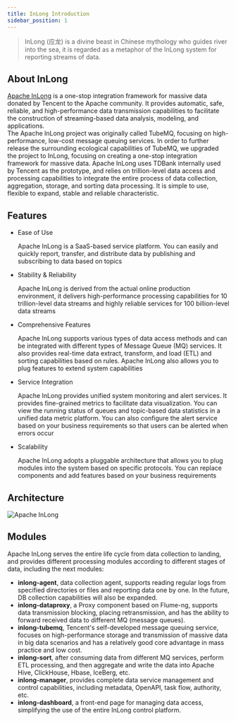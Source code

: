 ```yaml
---
title: InLong Introduction
sidebar_position: 1
---
```


> InLong (应龙) is a divine beast in Chinese mythology who guides river into the sea, 
> it is regarded as a metaphor of the InLong system for reporting streams of data.

## About InLong
[Apache InLong](https://inlong.apache.org) is a one-stop integration framework for massive data donated by Tencent to the Apache community.  It provides automatic,  safe,  reliable,  and high-performance data transmission capabilities to facilitate the construction of streaming-based data analysis,  modeling,  and applications.  
The Apache InLong project was originally called TubeMQ,  focusing on high-performance,  low-cost message queuing services.  In order to further release the surrounding ecological capabilities of TubeMQ,  we upgraded the project to InLong,  focusing on creating a one-stop integration framework for massive data.
Apache InLong uses TDBank internally used by Tencent as the prototype,  and relies on trillion-level data access and processing capabilities to integrate the entire process of data collection,  aggregation,  storage,  and sorting data processing.  It is simple to use,  flexible to expand,  stable and reliable characteristic.

## Features
- Ease of Use

  Apache InLong is a SaaS-based service platform. You can easily and quickly report, transfer, and distribute data by publishing and subscribing to data based on topics

- Stability & Reliability

  Apache InLong is derived from the actual online production environment, 
  it delivers high-performance processing capabilities for 10 trillion-level data streams and highly reliable services for 100 billion-level data streams

- Comprehensive Features

  Apache InLong supports various types of data access methods and can be integrated with different types of Message Queue (MQ) services. It also provides real-time data extract, transform, 
  and load (ETL) and sorting capabilities based on rules. Apache InLong also allows you to plug features to extend system capabilities

- Service Integration

  Apache InLong provides unified system monitoring and alert services. It provides fine-grained metrics to facilitate data visualization. 
  You can view the running status of queues and topic-based data statistics in a unified data metric platform. 
  You can also configure the alert service based on your business requirements so that users can be alerted when errors occur

- Scalability

  Apache InLong adopts a pluggable architecture that allows you to plug modules into the system based on specific protocols. 
  You can replace components and add features based on your business requirements

## Architecture
<img src="/img/inlong-structure-en.png" align="center" alt="Apache InLong"/>

## Modules
Apache InLong serves the entire life cycle from data collection to landing,  and provides different processing modules according to different stages of data,  including the next modules:

- **inlong-agent**,  data collection agent, supports reading regular logs from specified directories or files and reporting data one by one.  In the future,  DB collection capabilities will also be expanded.
- **inlong-dataproxy**,  a Proxy component based on Flume-ng,  supports data transmission blocking,  placing retransmission, and has the ability to forward received data to different MQ (message queues).
- **inlong-tubemq**,  Tencent's self-developed message queuing service,  focuses on high-performance storage and transmission of massive data in big data scenarios and has a relatively good core advantage in mass practice and low cost.
- **inlong-sort**,  after consuming data from different MQ services,  perform ETL processing,  and then aggregate and write the data into Apache Hive, ClickHouse,  Hbase,  IceBerg,  etc.
- **inlong-manager**, provides complete data service management and control capabilities,  including metadata,  OpenAPI,  task flow,  authority,  etc.
- **inlong-dashboard**, a front-end page for managing data access,  simplifying the use of the entire InLong control platform.
